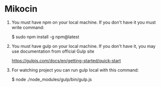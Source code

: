 # Mikocin


1. You must have npm on your local machine. If you don't have it you must write command:         

    $ sudo npm install -g npm@latest    

2. You must have gulp on your local machine. If you don't have it, you may use documentation from official Gulp site

    https://gulpjs.com/docs/en/getting-started/quick-start

3. For watching project you can run gulp local with this command:    

   $ node ./node_modules/gulp/bin/gulp.js





